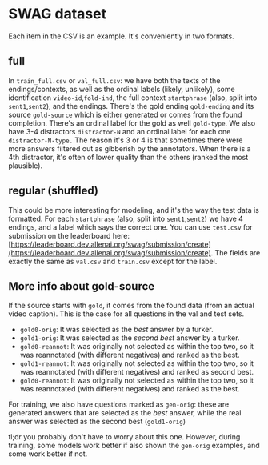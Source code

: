 # SWAG dataset
Each item in the CSV is an example. It's conveniently in two formats. 


## full
In `train_full.csv` or `val_full.csv`: we have both the texts of the endings/contexts, as well as the ordinal labels (likely, unlikely), some identification `video-id`,`fold-ind`, the full context `startphrase` (also, split into `sent1`,`sent2`), and the endings. There's the gold ending `gold-ending` and its source `gold-source` which is either generated or comes from the found completion. There's an ordinal label for the gold as well `gold-type`. We also have 3-4 distractors `distractor-N` and an ordinal label for each one `distractor-N-type.` The reason it's 3 or 4 is that sometimes there were more answers filtered out as gibberish by the annotators. When there is a 4th distractor, it's often of lower quality than the others (ranked the most plausible).


## regular (shuffled)

This could be more interesting for modeling, and it's the way the test data is formatted. For each `startphrase` (also, split into `sent1`,`sent2`) we have 4 endings, and a label which says the correct one. You can use `test.csv` for submission on the leaderboard here: [https://leaderboard.dev.allenai.org/swag/submission/create](https://leaderboard.dev.allenai.org/swag/submission/create). The fields are exactly the same as `val.csv` and `train.csv` except for the label.



## More info about gold-source
If the source starts with `gold`, it comes from the found data (from an actual video caption). This is the case for all questions in the val and test sets.
* `gold0-orig`: It was selected as the *best* answer by a turker.
* `gold1-orig`: It was selected as the *second best* answer by a turker.
* `gold0-reannot`: It was originally not selected as within the top two, so it was reannotated (with different negatives) and ranked as the best.
* `gold1-reannot`: It was originally not selected as within the top two, so it was reannotated (with different negatives) and ranked as second best.
* `gold0-reannot`: It was originally not selected as within the top two, so it was reannotated (with different negatives) and ranked as the best.

For training, we also have questions marked as `gen-orig`: these are generated answers that are selected as the *best* answer, while the real answer was selected as the second best (`gold1-orig`)

tl;dr you probably don't have to worry about this one. However, during training, some models work better if also shown the `gen-orig` examples, and some work better if not.